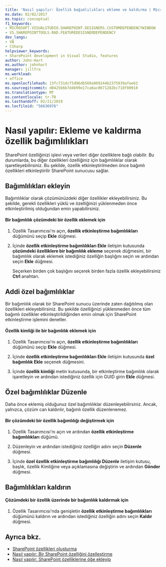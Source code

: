```yaml
---
title: 'Nasıl yapılır: Özellik bağımlılıkları ekleme ve kaldırma | Microsoft Docs'
ms.date: 02/02/2017
ms.topic: conceptual
f1_keywords:
- MICROSOFT.VISUALSTUDIO.SHAREPOINT.DESIGNERS.CUSTOMDEPENDENCYWINDOW
- VS.SHAREPOINTTOOLS.RAD.FEATUREDESIGNERDEPENDENCY
dev_langs:
- VB
- CSharp
helpviewer_keywords:
- SharePoint development in Visual Studio, features
author: John-Hart
ms.author: johnhart
manager: jillfra
ms.workload:
- office
ms.openlocfilehash: 13fc731dcf5d96db569a969244b2375939afee62
ms.sourcegitcommit: d0425b6b7d4b99e17ca6ac0671282bc718f80910
ms.translationtype: MT
ms.contentlocale: tr-TR
ms.lasthandoff: 02/21/2019
ms.locfileid: "56636976"
---
```

# <a name="how-to-add-and-remove-feature-dependencies"></a>Nasıl yapılır: Ekleme ve kaldırma özellik bağımlılıkları
  SharePoint özelliğinizi işlevi veya verileri diğer özelliklere bağlı olabilir. Bu durumlarda, bu diğer özellikleri özelliğiniz için bağımlılıklar olarak işaretleyebilirsiniz. Bu şekilde, özellik etkinleştirilmeden önce bağımlı özellikleri etkinleştirilir SharePoint sunucusu sağlar.

## <a name="add-dependencies"></a>Bağımlılıkları ekleyin
 Bağımlılıklar olarak çözümünüzdeki diğer özellikler ekleyebilirsiniz. Bu şekilde, gerekli özellikleri yüklü ve özelliğinizi yüklenmeden önce etkinleştirilmiş olduğundan emin yapabilirsiniz.

#### <a name="to-add-a-dependency-on-a-feature-in-the-solution"></a>Bir bağımlılık çözümdeki bir özellik eklemek için

1.  Özellik Tasarımcısı'nı açın, **özellik etkinleştirme bağımlılıkları** düğümünü seçip **Ekle** düğmesi.

2.  İçinde **özellik etkinleştirme bağımlılıkları Ekle** iletişim kutusunda **çözümdeki özelliklere bir bağımlılık ekleme** seçenek düğmesini, bir bağımlılık olarak eklemek istediğiniz özelliğin başlığını seçin ve ardından seçin **Ekle** düğmesi.

     Seçerken birden çok başlığını seçerek birden fazla özellik ekleyebilirsiniz **Ctrl** anahtarı.

## <a name="addi-custom-dependencies"></a>Addi özel bağımlılıklar
 Bir bağımlılık olarak bir SharePoint sunucu üzerinde zaten dağıtılmış olan özellikleri ekleyebilirsiniz. Bu şekilde özelliğinizi yüklenmeden önce tüm bağımlı özellikler etkinleştirildiğinden emin olmak için SharePoint etkinleştirme işlemini denetler.

#### <a name="to-add-a-dependency-by-the-feature-id"></a>Özellik kimliği ile bir bağımlılık eklemek için

1.  Özellik Tasarımcısı'nı açın, **özellik etkinleştirme bağımlılıkları** düğümünü seçip **Ekle** düğmesi.

2.  İçinde **özellik etkinleştirme bağımlılıkları Ekle** iletişim kutusunda **özel bağımlılık Ekle** seçenek düğmesini.

3.  İçinde **özellik kimliği** metin kutusunda, bir etkinleştirme bağımlılık olarak işaretleyin ve ardından istediğiniz özellik için GUID girin **Ekle** düğmesi.

## <a name="edit-custom-dependencies"></a>Özel bağımlılıklar Düzenle
 Daha önce eklemiş olduğunuz özel bağımlılıklar düzenleyebilirsiniz. Ancak, yalnızca, çözüm can kaldırılır, bağımlı özellik düzenlenemez.

#### <a name="to-change-a-dependency-on-a-feature-in-the-solution"></a>Bir çözümdeki bir özellik bağımlılığı değiştirmek için

1.  Özellik Tasarımcısı'nı açın ve ardından **özellik etkinleştirme bağımlılıkları** düğümü.

2.  Düzenleyin ve ardından istediğiniz özelliğin adını seçin **Düzenle** düğmesi.

3.  İçinde **özel özellik etkinleştirme bağımlılığı Düzenle** iletişim kutusu, başlık, özellik Kimliğine veya açıklamasına değiştirin ve ardından **Gönder** düğmesi.

## <a name="remove-dependencies"></a>Bağımlılıkları kaldırın

#### <a name="to-remove-a-dependency-on-a-feature-in-the-solution"></a>Çözümdeki bir özellik üzerinde bir bağımlılık kaldırmak için

1.  Özellik Tasarımcısı'nda genişletin **özellik etkinleştirme bağımlılıkları** düğümünü kaldırın ve ardından istediğiniz özelliğin adını seçin **Kaldır** düğmesi.

## <a name="see-also"></a>Ayrıca bkz.
- [SharePoint özellikleri oluşturma](../sharepoint/creating-sharepoint-features.md)
- [Nasıl yapılır: Bir SharePoint özelliğini özelleştirme](../sharepoint/how-to-customize-a-sharepoint-feature.md)
- [Nasıl yapılır: SharePoint özelliklerine öğe ekleyip](../sharepoint/how-to-add-and-remove-items-to-sharepoint-features.md)
